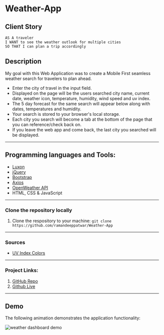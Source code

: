 # Weather-App

## Client Story

```
AS A traveler
I WANT to see the weather outlook for multiple cities
SO THAT I can plan a trip accordingly
```

## Description

My goal with this Web Application was to create a Mobile First seamless weather search for travelers to plan ahead.

- Enter the city of travel in the input field.
- Displayed on the page will be the users searched city name, current date, weather icon, temperature, humidity, wind speed and uv index.
- The 5 day forecast for the same search will appear below along with dates, temperatures and humidity.
- Your search is stored to your browser's local storage.
- Each city you search will become a tab at the bottom of the page that you can reference/check back on.
- If you leave the web app and come back, the last city you searched will be displayed.

---

## Programming languages and Tools:

- [Luxon](https://moment.github.io/luxon/)
- [jQuery](https://api.jquery.com/)
- [Bootstrap](https://getbootstrap.com/docs/4.5/getting-started/introduction/)
- [Axios](https://flaviocopes.com/axios/)
- [OpenWeather API](https://openweathermap.org/api)
- HTML, CSS & JavaScript

---

### Clone the repository locally

1. Clone the respository to your machine: `git clone https://github.com/ramandeeppatwar/Weather-App`

---

### Sources

- [UV Index Colors](https://www.epa.gov/sunsafety/uv-index-scale-0)

---

### Project Links:

1. [GitHub Repo](https://github.com/ramandeeppatwar/Weather-App)
2. [Github Live](https://ramandeeppatwar.github.io/Weather-App/)

---

## Demo

The following animation demonstrates the application functionality:

![weather dashboard demo](demo.gif)
